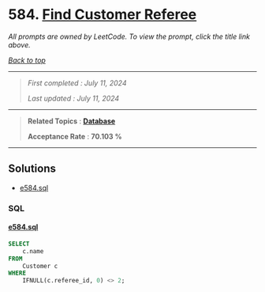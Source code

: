 # 584. [Find Customer Referee](<https://leetcode.com/problems/find-customer-referee>)

*All prompts are owned by LeetCode. To view the prompt, click the title link above.*

*[Back to top](<../README.md>)*

------

> *First completed : July 11, 2024*
>
> *Last updated : July 11, 2024*

------

> **Related Topics** : **[Database](<by_topic/Database.md>)**
>
> **Acceptance Rate** : **70.103 %**

------

## Solutions

- [e584.sql](<../my-submissions/e584.sql>)
### SQL
#### [e584.sql](<../my-submissions/e584.sql>)
```SQL
SELECT
    c.name
FROM
    Customer c
WHERE
    IFNULL(c.referee_id, 0) <> 2;
```

